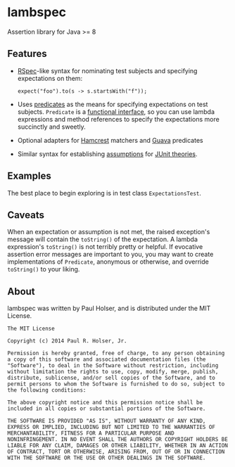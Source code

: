 # lambspec

Assertion library for Java >= 8


## Features

* [RSpec](http://rspec.info/)-like syntax for nominating test subjects
and specifying expectations on them:

    `expect("foo").to(s -> s.startsWith("f"));`

* Uses [predicates](http://download.java.net/jdk8/docs/api/java/util/function/Predicate.html)
as the means for specifying expectations on test subjects. `Predicate` is a
[functional interface](http://download.java.net/jdk8/docs/api/java/lang/FunctionalInterface.html),
so you can use lambda expressions and method references to specify the
expectations more succinctly and sweetly.

* Optional adapters for [Hamcrest](http://hamcrest.org/JavaHamcrest/)
matchers and [Guava](https://code.google.com/p/guava-libraries/) predicates

* Similar syntax for establishing
[assumptions](https://github.com/junit-team/junit/wiki/Assumptions-with-assume)
for [JUnit theories](http://junit.org).

## Examples

The best place to begin exploring is in test class `ExpectationsTest`.


## Caveats

When an expectation or assumption is not met, the raised exception's message will
contain the `toString()` of the expectation. A lambda expression's `toString()`
is not terribly pretty or helpful. If evocative assertion error messages are
important to you, you may want to create implementations of `Predicate`,
anonymous or otherwise, and override `toString()` to your liking.

## About

lambspec was written by Paul Holser, and is distributed under the MIT License.

    The MIT License

    Copyright (c) 2014 Paul R. Holser, Jr.

    Permission is hereby granted, free of charge, to any person obtaining
    a copy of this software and associated documentation files (the
    "Software"), to deal in the Software without restriction, including
    without limitation the rights to use, copy, modify, merge, publish,
    distribute, sublicense, and/or sell copies of the Software, and to
    permit persons to whom the Software is furnished to do so, subject to
    the following conditions:

    The above copyright notice and this permission notice shall be
    included in all copies or substantial portions of the Software.

    THE SOFTWARE IS PROVIDED "AS IS", WITHOUT WARRANTY OF ANY KIND,
    EXPRESS OR IMPLIED, INCLUDING BUT NOT LIMITED TO THE WARRANTIES OF
    MERCHANTABILITY, FITNESS FOR A PARTICULAR PURPOSE AND
    NONINFRINGEMENT. IN NO EVENT SHALL THE AUTHORS OR COPYRIGHT HOLDERS BE
    LIABLE FOR ANY CLAIM, DAMAGES OR OTHER LIABILITY, WHETHER IN AN ACTION
    OF CONTRACT, TORT OR OTHERWISE, ARISING FROM, OUT OF OR IN CONNECTION
    WITH THE SOFTWARE OR THE USE OR OTHER DEALINGS IN THE SOFTWARE.
